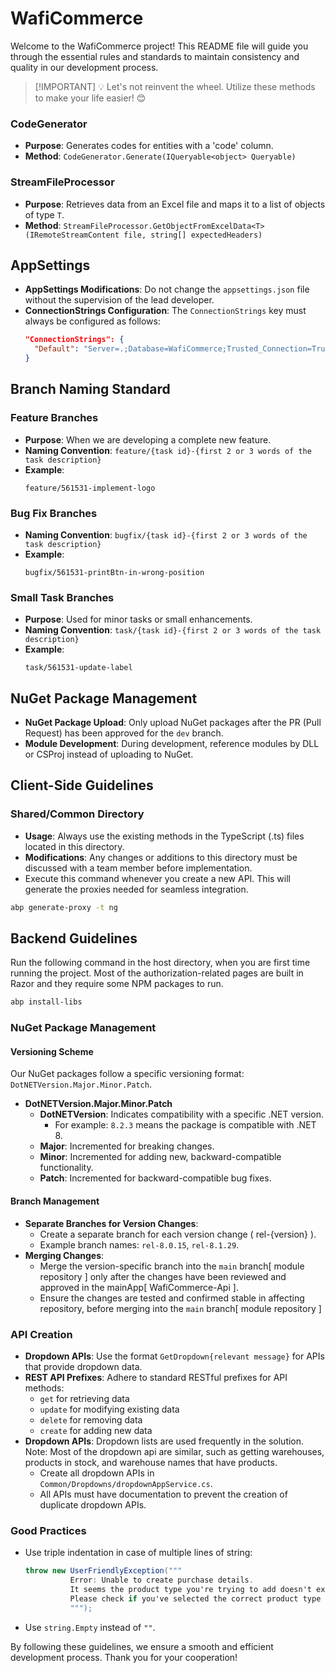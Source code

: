 # WafiCommerce

Welcome to the WafiCommerce project! This README file will guide you through the essential rules and standards to maintain consistency and quality in our development process.


> [!IMPORTANT] 💡 Let's not reinvent the wheel.
> Utilize these methods to make your life easier! 😊
> 

### CodeGenerator

- **Purpose**: Generates codes for entities with a 'code' column.
- **Method**: `CodeGenerator.Generate(IQueryable<object> Queryable)`

### StreamFileProcessor

- **Purpose**: Retrieves data from an Excel file and maps it to a list of objects of type `T`.
- **Method**: `StreamFileProcessor.GetObjectFromExcelData<T>(IRemoteStreamContent file, string[] expectedHeaders)`
 

## AppSettings

- **AppSettings Modifications**: Do not change the `appsettings.json` file without the supervision of the lead developer.
- **ConnectionStrings Configuration**: The `ConnectionStrings` key must always be configured as follows:
  ```json
  "ConnectionStrings": {
    "Default": "Server=.;Database=WafiCommerce;Trusted_Connection=True;TrustServerCertificate=True"
  }
  ```

## Branch Naming Standard

### Feature Branches
- **Purpose**: When we are developing a complete new feature.
- **Naming Convention**: `feature/{task id}-{first 2 or 3 words of the task description}`
- **Example**: 
  ```
  feature/561531-implement-logo
  ```

### Bug Fix Branches
- **Naming Convention**: `bugfix/{task id}-{first 2 or 3 words of the task description}`
- **Example**: 
  ```
  bugfix/561531-printBtn-in-wrong-position
  ```

### Small Task Branches
- **Purpose**: Used for minor tasks or small enhancements.
- **Naming Convention**: `task/{task id}-{first 2 or 3 words of the task description}`
- **Example**: 
  ```
  task/561531-update-label
  ```

## NuGet Package Management

- **NuGet Package Upload**: Only upload NuGet packages after the PR (Pull Request) has been approved for the `dev` branch.
- **Module Development**: During development, reference modules by DLL or CSProj instead of uploading to NuGet.


## Client-Side Guidelines

### Shared/Common Directory
- **Usage**: Always use the existing methods in the TypeScript (.ts) files located in this directory.
- **Modifications**: Any changes or additions to this directory must be discussed with a team member before implementation.
- Execute this command whenever you create a new API. This will generate the proxies needed for seamless integration.
```bash
abp generate-proxy -t ng
```


## Backend Guidelines
Run the following command in the host directory, when you are first time running the project. Most of the authorization-related pages are built in Razor and they require some NPM packages to run.
```bash
abp install-libs
```

### NuGet Package Management

#### Versioning Scheme
Our NuGet packages follow a specific versioning format: `DotNETVersion.Major.Minor.Patch`.

- **DotNETVersion.Major.Minor.Patch**
  - **DotNETVersion**: Indicates compatibility with a specific .NET version.
    - For example: `8.2.3` means the package is compatible with .NET 8.
  - **Major**: Incremented for breaking changes.
  - **Minor**: Incremented for adding new, backward-compatible functionality.
  - **Patch**: Incremented for backward-compatible bug fixes.

#### Branch Management
- **Separate Branches for Version Changes**:
  - Create a separate branch for each version change ( rel-{version} ).
  - Example branch names: `rel-8.0.15`, `rel-8.1.29`.
- **Merging Changes**:
  - Merge the version-specific branch into the `main` branch[ module repository ] only after the changes have been reviewed and approved in the mainApp[ WafiCommerce-Api ].
  - Ensure the changes are tested and confirmed stable in affecting repository, before merging into the `main` branch[ module repository ]

### API Creation
- **Dropdown APIs**: Use the format `GetDropdown{relevant message}` for APIs that provide dropdown data.
- **REST API Prefixes**: Adhere to standard RESTful prefixes for API methods:
  - `get` for retrieving data
  - `update` for modifying existing data
  - `delete` for removing data
  - `create` for adding new data
- **Dropdown APIs**: Dropdown lists are used frequently in the solution.
  Note: Most of the dropdown api are similar, such as getting warehouses, products in stock, and warehouse names that have products.
  - Create all dropdown APIs in `Common/Dropdowns/dropdownAppService.cs`.
  - All APIs must have documentation to prevent the creation of duplicate dropdown APIs.

### Good Practices
- Use triple indentation in case of multiple lines of string:

  ```c#
  throw new UserFriendlyException("""
            Error: Unable to create purchase details. 
            It seems the product type you're trying to add doesn't exist in our system. 
            Please check if you've selected the correct product type or contact support for assistance.
            """);
  ```
- Use `string.Empty` instead of `""`.


By following these guidelines, we ensure a smooth and efficient development process. Thank you for your cooperation!

